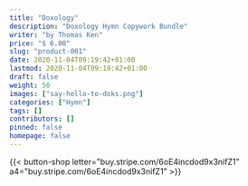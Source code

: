 ```yaml
---
title: "Doxology"
description: "Doxology Hymn Copywork Bundle"
writer: "by Thomas Ken"
price: "$ 6.00"
slug: "product-001"
date: 2020-11-04T09:19:42+01:00
lastmod: 2020-11-04T09:19:42+01:00
draft: false
weight: 50
images: ["say-hello-to-doks.png"]
categories: ["Hymn"]
tags: []
contributors: []
pinned: false
homepage: false
---
```


{{< button-shop letter="buy.stripe.com/6oE4incdod9x3nifZ1" a4="buy.stripe.com/6oE4incdod9x3nifZ1" >}}


